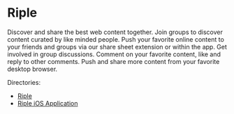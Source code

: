 # Riple

Discover and share the best web content together. Join groups to discover content curated by like minded people. Push your favorite online content to your friends and groups via our share sheet extension or within the app. Get involved in group discussions. Comment on your favorite content, like and reply to other comments. Push and share more content from your favorite desktop browser.

 
Directories:

* [Riple](http://riple.io/)
* [Riple iOS Application](https://itunes.apple.com/us/app/riple/id1017796980?mt=8)
